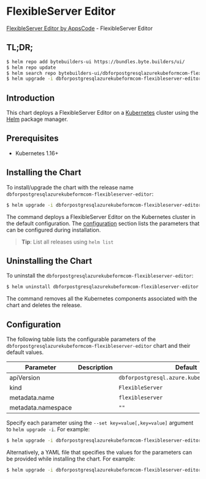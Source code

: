 # FlexibleServer Editor

[FlexibleServer Editor by AppsCode](https://byte.builders) - FlexibleServer Editor

## TL;DR;

```bash
$ helm repo add bytebuilders-ui https://bundles.byte.builders/ui/
$ helm repo update
$ helm search repo bytebuilders-ui/dbforpostgresqlazurekubeformcom-flexibleserver-editor --version=v0.4.17
$ helm upgrade -i dbforpostgresqlazurekubeformcom-flexibleserver-editor bytebuilders-ui/dbforpostgresqlazurekubeformcom-flexibleserver-editor -n default --create-namespace --version=v0.4.17
```

## Introduction

This chart deploys a FlexibleServer Editor on a [Kubernetes](http://kubernetes.io) cluster using the [Helm](https://helm.sh) package manager.

## Prerequisites

- Kubernetes 1.16+

## Installing the Chart

To install/upgrade the chart with the release name `dbforpostgresqlazurekubeformcom-flexibleserver-editor`:

```bash
$ helm upgrade -i dbforpostgresqlazurekubeformcom-flexibleserver-editor bytebuilders-ui/dbforpostgresqlazurekubeformcom-flexibleserver-editor -n default --create-namespace --version=v0.4.17
```

The command deploys a FlexibleServer Editor on the Kubernetes cluster in the default configuration. The [configuration](#configuration) section lists the parameters that can be configured during installation.

> **Tip**: List all releases using `helm list`

## Uninstalling the Chart

To uninstall the `dbforpostgresqlazurekubeformcom-flexibleserver-editor`:

```bash
$ helm uninstall dbforpostgresqlazurekubeformcom-flexibleserver-editor -n default
```

The command removes all the Kubernetes components associated with the chart and deletes the release.

## Configuration

The following table lists the configurable parameters of the `dbforpostgresqlazurekubeformcom-flexibleserver-editor` chart and their default values.

|     Parameter      | Description |                         Default                          |
|--------------------|-------------|----------------------------------------------------------|
| apiVersion         |             | <code>dbforpostgresql.azure.kubeform.com/v1alpha1</code> |
| kind               |             | <code>FlexibleServer</code>                              |
| metadata.name      |             | <code>flexibleserver</code>                              |
| metadata.namespace |             | <code>""</code>                                          |


Specify each parameter using the `--set key=value[,key=value]` argument to `helm upgrade -i`. For example:

```bash
$ helm upgrade -i dbforpostgresqlazurekubeformcom-flexibleserver-editor bytebuilders-ui/dbforpostgresqlazurekubeformcom-flexibleserver-editor -n default --create-namespace --version=v0.4.17 --set apiVersion=dbforpostgresql.azure.kubeform.com/v1alpha1
```

Alternatively, a YAML file that specifies the values for the parameters can be provided while
installing the chart. For example:

```bash
$ helm upgrade -i dbforpostgresqlazurekubeformcom-flexibleserver-editor bytebuilders-ui/dbforpostgresqlazurekubeformcom-flexibleserver-editor -n default --create-namespace --version=v0.4.17 --values values.yaml
```

